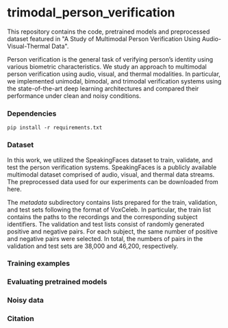 # trimodal_person_verification
This repository contains the code, pretrained models and preprocessed dataset featured in "A Study of Multimodal Person Verification Using Audio-Visual-Thermal Data".

Person verification is the general task of verifying person’s identity  using  various  biometric  characteristics. We study an approach to multimodal person verification using audio, visual, and thermal modalities. In particular, we implemented unimodal, bimodal, and trimodal verification systems using the state-of-the-art deep learning architectures and compared their performance under clean and noisy conditions.
### Dependencies
```
pip install -r requirements.txt
```
### Dataset
In this work, we utilized the SpeakingFaces dataset to train, validate, and test the person verification systems. SpeakingFaces is a publicly available multimodal dataset comprised of audio, visual, and thermal data streams. The preprocessed data used for our experiments can be downloaded from here. 

The *metadata* subdirectory contains lists prepared for the train, validation, and test sets following the format of VoxCeleb. In particular, the train list contains the paths to the recordings and the corresponding subject identifiers. The validation and test lists consist of randomly generated positive and negative pairs. For each subject, the same number of positive and negative pairs were selected. In total, the numbers of pairs in the validation and test sets are 38,000 and 46,200, respectively.
### Training examples

### Evaluating pretrained models

### Noisy data

### Citation


